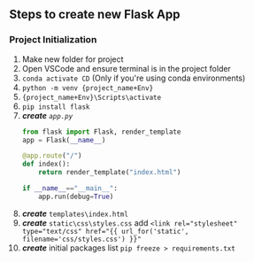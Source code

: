 ## Steps to create new Flask App

### Project Initialization

1. Make new folder for project
2. Open VSCode and ensure terminal is in the project folder
3. `conda activate CD` (Only if you're using conda environments)
4. `python -m venv {project_name+Env}`
5. `{project_name+Env}\Scripts\activate`
6. `pip install flask`
7. ___create___ _`app.py`_
	```python
	from flask import Flask, render_template
	app = Flask(__name__)
	
	@app.route("/")
	def index():
		return render_template("index.html")

	if __name__=="__main__":
		app.run(debug=True)
	```
8. ___create___ `templates\index.html`
9. ___create___ `static\css\styles.css`
	add
	`<link rel="stylesheet" type="text/css" href="{{ url_for('static', filename='css/styles.css') }}"` 
10. ___create___ initial packages list `pip freeze > requirements.txt`
<!--stackedit_data:
eyJoaXN0b3J5IjpbLTgyMjA4MjUxOSwxMDI4NDYwMjY3LC0xOD
g1MzQzNTI1LDEwODkxMzA2MSwyNDIyODM2MjRdfQ==
-->
